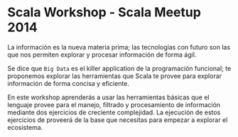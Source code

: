 
# Scala Workshop - Scala Meetup 2014

La información es la nueva materia prima; las tecnologías con futuro son las que 
nos permiten explorar y procesar información de forma ágil. 

Se dice que `Big Data` es el killer application de la programación funcional; te proponemos explorar las herramientas que 
Scala te provee para explorar información de forma concisa y eficiente.

En este workshop aprenderás a usar las herramientas básicas que el lenguaje provee para el manejo, filtrado y procesamiento de información 
mediante dos ejercicios de creciente complejidad. La ejecución de estos ejercicios de proveerá de la base que necesitas para empezar a 
explorar el ecosistema.





